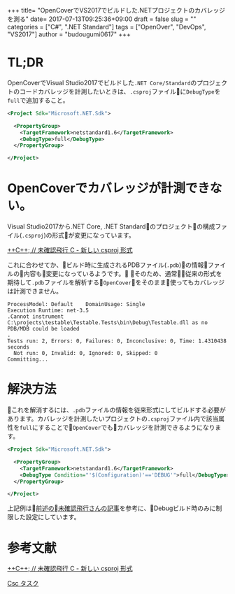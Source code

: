 +++
title= "OpenCoverでVS2017でビルドした.NETプロジェクトのカバレッジを測る"
date= 2017-07-13T09:25:36+09:00
draft = false
slug = ""
categories = ["C#", ".NET Standard"]
tags = ["OpenOver", "DevOps", "VS2017"]
author = "budougumi0617"
+++

# TL;DR
OpenCoverでVisual Studio2017でビルドした`.NET Core/Standard`のプロジェクトのコードカバレッジを計測したいときは、`.csproj`ファイルに`DebugType`を`full`で追加すること。

````xml
<Project Sdk="Microsoft.NET.Sdk">

  <PropertyGroup>
    <TargetFramework>netstandard1.6</TargetFramework>
    <DebugType>full</DebugType>
  </PropertyGroup>

</Project>
````

# OpenCoverでカバレッジが計測できない。

Visual Studio2017から.NET Core, .NET Standardのプロジェクトの構成ファイル(`.csproj`)の形式が変更になっています。

[++C++; // 未確認飛行 C  - 新しい csproj 形式](http://ufcpp.net/blog/2017/5/newcsproj/)

これに合わせてか、ビルド時に生成されるPDBファイル(`.pdb`)の情報ファイルの内容も変更になっているようです。
そのため、通常従来の形式を期待して`.pdb`ファイルを解析する`OpenCover`をそのまま使ってもカバレッジは計測できません。

```
ProcessModel: Default    DomainUsage: Single
Execution Runtime: net-3.5
.Cannot instrument C:\projects\testable\Testable.Tests\bin\Debug\Testable.dll as no PDB/MDB could be loaded
.
Tests run: 2, Errors: 0, Failures: 0, Inconclusive: 0, Time: 1.4310438 seconds
  Not run: 0, Invalid: 0, Ignored: 0, Skipped: 0
Committing...

```

# 解決方法

これを解消するには、`.pdb`ファイルの情報を従来形式にしてビルドする必要があります。カバレッジを計測したいプロジェクトの`.csproj`ファイル内で該当属性を`full`にすることで`OpenCover`でもカバレッジを計測できるようになります。

```xml
<Project Sdk="Microsoft.NET.Sdk">

  <PropertyGroup>
    <TargetFramework>netstandard1.6</TargetFramework>
    <DebugType Condition="'$(Configuration)'=='DEBUG'">full</DebugType>
  </PropertyGroup>

</Project>
```


上記例は[前述の未確認飛行さんの記事](http://ufcpp.net/blog/2017/5/newcsproj/)を参考に、Debugビルド時のみに制限した設定にしています。


# 参考文献
[++C++; // 未確認飛行 C  - 新しい csproj 形式](http://ufcpp.net/blog/2017/5/newcsproj/)

[Csc タスク](https://msdn.microsoft.com/ja-jp/library/s5c8athz.aspx)


